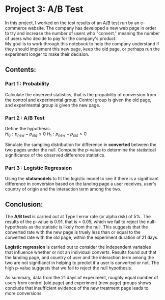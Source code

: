# Project 3: A/B Test

In this project, I worked on the test results of an A/B test run by an e-commerce website. The company has developed a new web page in order to try and increase the number of users who "convert," meaning the number of users who decide to pay for the company's product.   
My goal is to work through this notebook to help the company understand if they should implement this new page, keep the old page, or perhaps run the experiment longer to make their decision.

## Contents:
### Part 1 : Probability
Calculate the observed statistics, that is the propability of conversion from the control and experimental group. Control group is given the old page, and experimental group is given the new page.

### Part 2 : A/B Test
Define the hypothesis:  
$H_0: p_{new} - p_{old} \leq 0$
$H_1: p_{new} - p_{old} > 0$

Simulate the sampling distribution for difference in **converted** between the two pages under the null. Compute the p-value to determine the statistical significance of the observed difference statistics. 

### Part 3 : Logistic Regression
Using the **statsmodels** to fit the logistic model to see if there is a significant difference in conversion based on the landing page a user receives, user's country of origin and the interaction term among the two.

## Conclusion:
The **A/B test** is carried out at Type I error rate (or alpha risk) of 5%.
The results of the p-value is 0.91, that is > 0.05, which we fail to reject the null-hypothesis as the statistic is likely from the null. This suggests that the converted rate with the new page is truely less than or equal to the converted rate with the old page, within the experiment duration of 21 days. 

**Logistic regression** is carried out to consider the independent variables that influence whether or not an individual converts. Results found out that the landing page, and country of user and the interaction term among the two are not signifianct in helping to predict if a user is converted or not. The high p-value suggests that we fail to reject the null hypothesis.

As summary, data from the 21 days of experiment, roughly equal number of users from control (old page) and experiment (new page) groups shows conclude that insufficient evidence of the new treatment page leads to more conversions.


```python

```
